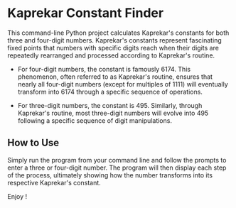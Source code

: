 # Kaprekar Constant Finder

This command-line Python project calculates Kaprekar's constants for both three and four-digit numbers. Kaprekar's constants represent fascinating fixed points that numbers with specific digits reach when their digits are repeatedly rearranged and processed according to Kaprekar's routine.

- For four-digit numbers, the constant is famously 6174. This phenomenon, often referred to as Kaprekar's routine, ensures that nearly all four-digit numbers (except for multiples of 1111) will eventually transform into 6174 through a specific sequence of operations.
  
- For three-digit numbers, the constant is 495. Similarly, through Kaprekar's routine, most three-digit numbers will evolve into 495 following a specific sequence of digit manipulations.

## How to Use

Simply run the program from your command line and follow the prompts to enter a three or four-digit number. The program will then display each step of the process, ultimately showing how the number transforms into its respective Kaprekar's constant.

Enjoy !
